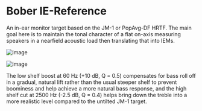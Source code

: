 # Bober IE-Reference
An in-ear monitor target based on the JM-1 or PopAvg-DF HRTF. The main goal here is to maintain the tonal character of a flat on-axis measuring speakers in a nearfield acoustic load then translating that into IEMs.

![image](https://github.com/user-attachments/assets/2e295aef-1723-4d21-8ffb-c84f899a0e3f)

![image](https://github.com/user-attachments/assets/744df825-6a1b-4ac5-a37e-77a015830be9)

The low shelf boost at 60 Hz (+10 dB, Q = 0.5) compensates for bass roll off in a gradual, natural lift rather than the usual steeper shelf to prevent boominess and help achieve a more natural bass response, and the high shelf cut at 2500 Hz (-2.5 dB, Q = 0.4) helps bring down the treble into a more realistic level compared to the untilted JM-1 target.

